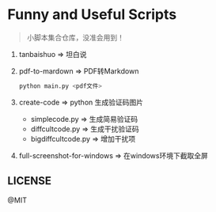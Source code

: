 # Funny and Useful Scripts

> 小脚本集合仓库，没准会用到！

1. tanbaishuo => 坦白说 

2. pdf-to-mardown   =>  PDF转Markdown

    ```python
    python main.py <pdf文件>

    ```
    
3. create-code  =>  python 生成验证码图片
	- simplecode.py  =>  生成简易验证码
	- diffcultcode.py	=> 	生成干扰验证码
    - bigdiffcultcode.py    =>  增加干扰项

4. full-screenshot-for-windows  =>  在windows环境下截取全屏



## LICENSE

@MIT